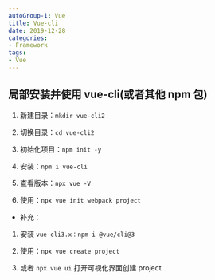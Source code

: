```yaml
---
autoGroup-1: Vue
title: Vue-cli
date: 2019-12-28
categories:
- Framework
tags:
- Vue
---
```


## 局部安装并使用 vue-cli(或者其他 npm 包)

1. 新建目录：`mkdir vue-cli2`

2. 切换目录：`cd vue-cli2`

3. 初始化项目：`npm init -y`

4. 安装：`npm i vue-cli`

5. 查看版本：`npx vue -V`

6. 使用：`npx vue init webpack project`

- 补充：

1. 安装 `vue-cli3.x：npm i @vue/cli@3`

7. 使用：`npx vue create project`
   
8. 或者 `npx vue ui` 打开可视化界面创建 project
